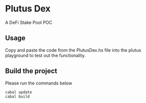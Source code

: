 # Plutus Dex
A DeFi Stake Pool POC

## Usage

Copy and paste the code from the PlutusDex.hs file into the plutus playground to test out the functionality.

## Build the project
Please run the commands below 

```sh
cabal update
cabal build
```